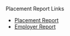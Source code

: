 Placement Report Links
- [Placement Report](https://github.com/StuartMcMaw/placement-report/blob/master/PlacementReportStuartMcMaw.pdf)
- [Employer Report](https://github.com/StuartMcMaw/placement-report/blob/master/EmployerReportStuartMcMaw.pdf)




